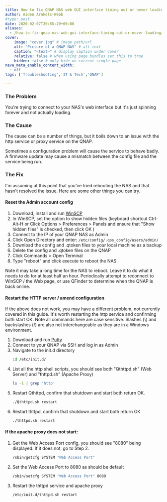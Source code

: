 ```yaml
---
title: How to fix QNAP NAS web GUI interface timing out or never loading
author: Aiden Arnkels-Webb
#type: post
date: 2020-02-07T20:55:29+00:00
aliases:
  - /how-to-fix-qnap-nas-web-gui-interface-timing-out-or-never-loading/
cover:
    image: "cover.jpg" # image path/url
    alt: "Picture of a QNAP NAS" # alt text
    caption: "<text>" # display caption under cover
    relative: false # when using page bundles set this to true
    hidden: false # only hide on current single page
neve_meta_enable_content_width:
  - off
tags: ['Troubleshooting','IT & Tech','QNAP']

---
```

### The Problem

You're trying to connect to your NAS's web interface but it's just spinning forever and not actually loading. 

### The Cause

The cause can be a number of things, but it boils down to an issue with the http service or proxy service on the QNAP. 

Sometimes a configuration problem will cause the service to behave badly. A firmware update may cause a mismatch between the config file and the service being run.

### The Fix

I'm assuming at this point that you've tried rebooting the NAS and that hasn't resolved the issue. Here are some other things you can try.

#### Reset the Admin account config

1. Download, install and run [WinSCP](https://winscp.net/eng/index.php)
2. In WinSCP, set the option to show hidden files (keyboard shortcut Ctrl-Alt-H or Click Options > Preferences > Panels and ensure that "Show hidden files" is checked, then click OK )
3. Connect to the IP of your QNAP NAS as Admin
4. Click Open Directory and enter: `/etc/config/.qos_config/users/admin/`
5. Download the config and .qtoken files to your local machine as a backup
6. Delete the config and .qtoken files on the QNAP
7. Click Commands > Open Terminal
8. Type "reboot" and click execute to reboot the NAS

Note it may take a long time for the NAS to reboot. Leave it to do what it needs to do for at least half an hour. Periodically attempt to reconnect to WinSCP / the Web page, or use QFinder to determine when the QNAP is back online.

#### Restart the HTTP server / amend configuration

If the above does not work, you may have a different problem, not currently covered in this guide. It's worth restarting the http service and confirming both start OK. Note all commands here are case sensitive. Slashes (\\) and backslashes (/) are also not interchangeable as they are in a Windows environment.

1. Download and run [Putty](https://www.putty.org/)
2. Connect to your QNAP via SSH and log in as Admin
3. Navigate to the init.d directory
    ``` bash
    cd /etc/init.d/ 
    ```
4. List all the http shell scripts, you should see both "Qthttpd.sh" (Web Server) and "thttpd.sh" (Apache Proxy)
    ```bash
    ls -1 | grep 'http'
    ``` 
5. Restart Qthttpd, confirm that shutdown and start both return OK.
    ```bash
    ./Qthttpd.sh restart
    ```
6. Restart thttpd, confirm that shutdown and start both return OK
    ```bash
    ./thttpd.sh restart
    ```

#### If the apache proxy does not start:

1. Get the Web Access Port config, you should see "8080" being displayed. If it does not, go to Step 2.
    ```bash
    /sbin/getcfg SYSTEM "Web Access Port"
    ```
2. Set the Web Access Port to 8080 as should be default
    ```bash
    /sbin/setcfg SYSTEM "Web Access Port" 8080
    ``` 
3. Restart the thttpd service and apache proxy
    ```bash
    /etc/init.d/thttpd.sh restart
    ```